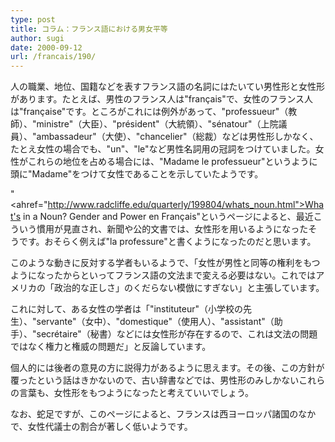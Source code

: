 ```yaml
---
type: post
title: コラム：フランス語における男女平等
author: sugi
date: 2000-09-12
url: /francais/190/
---
```

人の職業、地位、国籍などを表すフランス語の名詞にはたいてい男性形と女性形があります。たとえば、男性のフランス人は"fran&ccedil;ais"で、女性のフランス人は"fran&ccedil;aise"です。ところがこれには例外があって、"professueur"（教師）、"ministre"（大臣）、"pr&eacute;sident"（大統領）、"s&eacute;natour"（上院議員）、"ambassadeur"（大使）、"chancelier"（総裁）などは男性形しかなく、たとえ女性の場合でも、"un"、"le"など男性名詞用の冠詞をつけていました。女性がこれらの地位を占める場合には、"Madame le professueur"というように頭に"Madame"をつけて女性であることを示していたようです。

"<ahref="http://www.radcliffe.edu/quarterly/199804/whats_noun.html">What's in a Noun? Gender and Power en Fran&ccedil;ais</a>"というページによると、最近こういう慣用が見直され、新聞や公的文書では、女性形を用いるようになったそうです。おそらく例えば"la professure"と書くようになったのだと思います。

このような動きに反対する学者もいるようで、「女性が男性と同等の権利をもつようになったからといってフランス語の文法まで変える必要はない。これではアメリカの「政治的な正しさ」のくだらない模倣にすぎない」と主張しています。

これに対して、ある女性の学者は「"instituteur"（小学校の先生）、"servante"（女中）、"domestique"（使用人）、"assistant"（助手）、"secr&eacute;taire"（秘書）などには女性形が存在するので、これは文法の問題ではなく権力と権威の問題だ」と反論しています。

個人的には後者の意見の方に説得力があるように思えます。その後、この方針が覆ったという話はきかないので、古い辞書などでは、男性形のみしかないこれらの言葉も、女性形をもつようになったと考えていいでしょう。

なお、蛇足ですが、このページによると、フランスは西ヨーロッパ諸国のなかで、女性代議士の割合が著しく低いようです。

